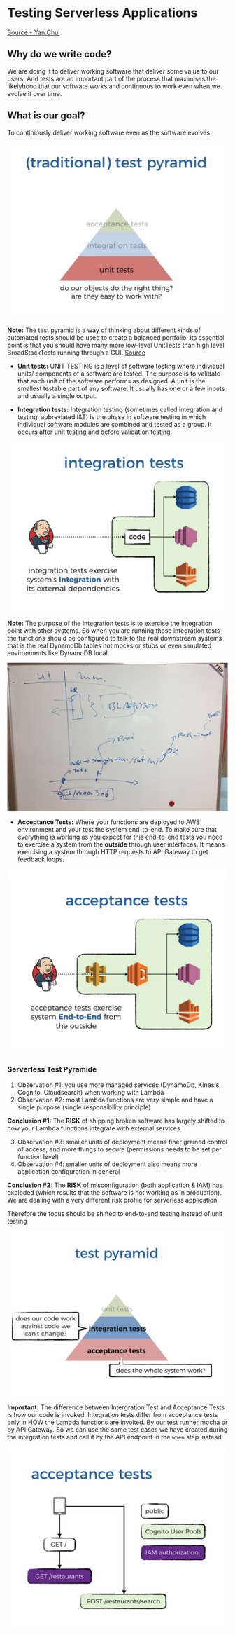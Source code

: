 # Testing Serverless Applications

[Source - Yan Chui](https://livevideo.manning.com/module/38_3_1/production-ready-serverless/testing/aws-lambda-requires-a-different-approach-to-testing)


## Why do we write code?
We are doing it to deliver working software that deliver some value to our users. And tests are an important part of the process that maximises the likelyhood that our software works and continuous to work even when we evolve it over time.

## What is our goal?
To continiously deliver working software even as the software evolves

![Pyramide](./images/test-pyramide.png)

**Note:** The test pyramid is a way of thinking about different kinds of automated tests should be used to create a balanced portfolio. Its essential point is that you should have many more low-level UnitTests than high level BroadStackTests running through a GUI. [Source](https://martinfowler.com/bliki/TestPyramid.html)

* **Unit tests:** UNIT TESTING is a level of software testing where individual units/ components of a software are tested. The purpose is to validate that each unit of the software performs as designed. A unit is the smallest testable part of any software. It usually has one or a few inputs and usually a single output.

* **Integration tests:** Integration testing (sometimes called integration and testing, abbreviated I&T) is the phase in software testing in which individual software modules are combined and tested as a group. It occurs after unit testing and before validation testing.

![Integration Tests](./images/integration-tests.png)

**Note:** The purpose of the integration tests is to exercise the integration point with other systems. So when you are running those integration tests the functions should be configured to talk to the real downstream systems that is the real DynamoDb tables not mocks or stubs or even simulated environments like DynamoDB local.

![Session example](./images/session-integration-tests.png)

* **Acceptance Tests:** Where your functions are deployed to AWS environment and your test the system end-to-end. To make sure that everything is working as you expect for this end-to-end tests you need to exercise a system from the **outside** through user interfaces. It means exercising a system through HTTP requests to API Gateway to get feedback loops.

![Acceptance Tests](./images/acceptance-tests.png)

### Serverless Test Pyramide

1. Observation #1: you use more managed services (DynamoDb, Kinesis, Cognito, Cloudsearch) when working with Lambda 
2. Observation #2: most Lambda functions are very simple and have a single purpose (single responsibility principle)

**Conclusion #1:** The **RISK** of shipping broken software has largely shifted to how your Lambda functions integrate with external services

3. Observation #3: smaller units of deployment means finer grained control of access, and more things to secure (permissions needs to be set per function level)
4. Observation #4: smaller units of deployment also means more application configuration in general

**Conclusion #2:** The **RISK** of misconfiguration (both application & IAM) has exploded (which results that the software is not working as in production). We are dealing with a very different risk profile for serverless application.

Therefore the focus should be shifted to end-to-end testing instead of unit testing

![Pyramide](./images/serverless-pyramide-new.png)

**Important:** The difference between Intergration Test and Acceptance Tests is how our code is invoked. Integration tests differ from acceptance tests only in HOW the Lambda functions are invoked. By our test runner mocha or by API Gateway. So we can use the same test cases we have created during the integration tests and call it by the API endpoint in the `when` step instead. 

![Acceptance](./images/acceptance-tests-visual.png)








